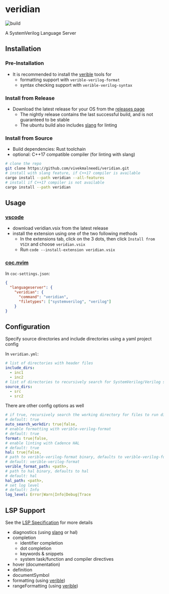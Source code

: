 # veridian

![build](https://github.com/vivekmalneedi/veridian/workflows/CI/badge.svg)

A SystemVerilog Language Server

## Installation

### Pre-Installation

- It is recommended to install the [verible](https://github.com/google/verible) tools for
  - formatting support with `verible-verilog-format`
  - syntax checking support with `verible-verilog-syntax`

### Install from Release

- Download the latest release for your OS from the [releases page](https://github.com/vivekmalneedi/veridian/releases)
  - The nightly release contains the last successful build, and is not guaranteed to be stable
  - The ubuntu build also includes [slang](https://github.com/MikePopoloski/slang) for linting

### Install from Source

- Build dependencies: Rust toolchain
- optional: C++17 compatible compiler (for linting with slang)

```bash
# clone the repo
git clone https://github.com/vivekmalneedi/veridian.git
# install with slang feature, if C++17 compiler is available
cargo install --path veridian --all-features
# install if C++17 compiler is not available
cargo install --path veridian
```

## Usage

### [vscode](https://github.com/vivekmalneedi/veridian/tree/master/extensions/vscode)
- download veridian.vsix from the latest release
- install the extension using one of the two following methods
  - In the extensions tab, click on the 3 dots, then click `Install from VSIX` and choose `veridian.vsix`
  - Run `code --install-extension veridian.vsix`

### [coc.nvim](https://github.com/neoclide/coc.nvim)

In `coc-settings.json`:

```json
{
  "languageserver": {
    "veridian": {
      "command": "veridian",
      "filetypes": ["systemverilog", "verilog"]
    }
}

```

## Configuration

Specify source directories and include directories using a yaml project config

In `veridian.yml`:

```yaml
# list of directories with header files
include_dirs:
  - inc1
  - inc2
# list of directories to recursively search for SystemVerilog/Verilog sources
source_dirs:
  - src
  - src2
```

There are other config options as well

```yaml
# if true, recursively search the working directory for files to run diagnostics on
# default: true
auto_search_workdir: true|false,
# enable formatting with verible-verilog-format
# default: true
format: true|false,
# enable linting with Cadence HAL
# default: true
hal: true|false,
# path to verible-verilog-format binary, defaults to verible-verilog-format
# default: verible-verilog-format
verible_format_path: <path>,
# path to hal binary, defaults to hal
# default: hal
hal_path: <path>,
# set log level
# default: Info
log_level: Error|Warn|Info|Debug|Trace
```

## LSP Support

See the [LSP Specification](https://microsoft.github.io/language-server-protocol/specifications/specification-current/) for more details

- diagnostics (using [slang](https://github.com/MikePopoloski/slang) or hal)
- completion
  - identifier completion
  - dot completion
  - keywords & snippets
  - system task/function and compiler directives
- hover (documentation)
- definition
- documentSymbol
- formatting (using [verible](https://github.com/google/verible))
- rangeFormatting (using [verible](https://github.com/google/verible))
